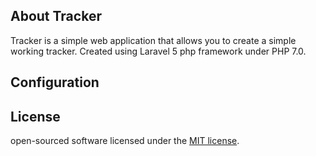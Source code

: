 ## About Tracker

Tracker is a simple web application that allows you to create a simple working tracker. 
Created using Laravel 5 php framework under PHP 7.0.

## Configuration
 

## License

open-sourced software licensed under the [MIT license](http://opensource.org/licenses/MIT).

